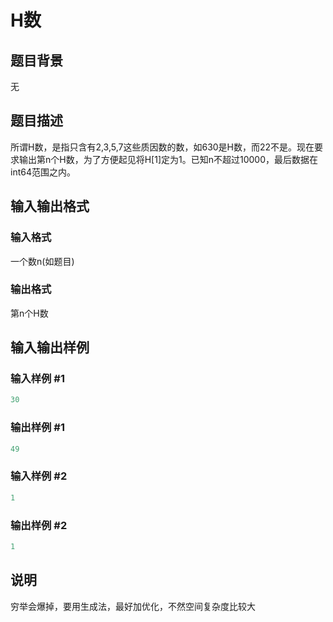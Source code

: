 # H数

## 题目背景

无

## 题目描述

所谓H数，是指只含有2,3,5,7这些质因数的数，如630是H数，而22不是。现在要求输出第n个H数，为了方便起见将H[1]定为1。已知n不超过10000，最后数据在int64范围之内。

## 输入输出格式

### 输入格式

一个数n(如题目)

### 输出格式

第n个H数

## 输入输出样例

### 输入样例 #1

```cpp
30
```


### 输出样例 #1

```cpp
49
```


### 输入样例 #2

```cpp
1
```


### 输出样例 #2

```cpp
1
```


## 说明

穷举会爆掉，要用生成法，最好加优化，不然空间复杂度比较大

